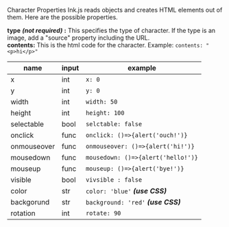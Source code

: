 Character Properties
Ink.js reads objects and creates HTML elements out of them. Here are the possible properties.

**type** ***(not required)*** **:** This specifies the type of character. If the type is an image, add a "source" property including the URL.
<br>**contents:** This is the html code for the character. Example: `contents: "<p>hi</p>"`

name | input |example
--- | --- | ---
x | int | `x: 0`
y | int | `y: 0`
width | int | `width: 50`
height | int | `height: 100`
selectable|bool| `selctable: false`
onclick | func | `onclick: ()=>{alert('ouch!')}`
onmouseover | func | `onmouseover: ()=>{alert('hi!')}`
mousedown | func | `mousedown: ()=>{alert('hello!')}`
mouseup | func | `mouseup: ()=>{alert('bye!')}`
visible | bool | `vivsible : false`
color | str | `color: 'blue'` ***(use CSS)***
backgorund | str | `background: 'red'` ***(use CSS)***
rotation | int | `rotate: 90`


